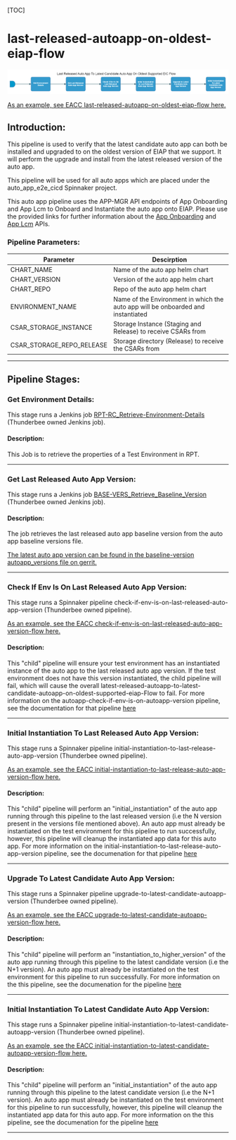 [TOC]

# last-released-autoapp-on-oldest-eiap-flow

![last-released-autoapp-on-oldest-eiap-flow](../diagrams/last_released_autoapp_on_oldest_eiap_flow.png)

[As an example, see EACC last-released-autoapp-on-oldest-eiap-flow here.](https://spinnaker.rnd.gic.ericsson.se/#/projects/auto_app_e2e_cicd/applications/autoapp-eacc-e2e-cicd/executions?pipeline=last-released-eacc-to-latest-candidate-eacc-on-oldest-supported-eiap-Flow)

## Introduction:
This pipeline is used to verify that the latest candidate auto app can both be installed and upgraded to on the oldest version of EIAP that we support. It will perform the upgrade and install from the latest released version of the auto app.

This pipeline will be used for all auto apps which are placed under the auto_app_e2e_cicd Spinnaker project.

This auto app pipeline uses the APP-MGR API endpoints of App Onboarding and App Lcm to Onboard and Instantiate the auto app onto EIAP. Please use the provided links for further information about the [App Onboarding](https://adp.ericsson.se/marketplace/app-onboarding) and [App Lcm](https://adp.ericsson.se/marketplace/app-lcm) APIs.

### Pipeline Parameters:
| Parameter | Descirption |
|-----|-----|
| CHART_NAME | Name of the auto app helm chart |
| CHART_VERSION | Version of the auto app helm chart |
| CHART_REPO | Repo of the auto app helm chart |
| ENVIRONMENT_NAME | Name of the Environment in which the auto app will be onboarded and instantiated |
| CSAR_STORAGE_INSTANCE | Storage Instance (Staging and Release) to receive CSARs from |
| CSAR_STORAGE_REPO_RELEASE | Storage directory (Release) to receive the CSARs from |
 * * *

## Pipeline Stages:

### Get Environment Details:
This stage runs a Jenkins job [RPT-RC_Retrieve-Environment-Details](https://fem5s11-eiffel216.eiffel.gic.ericsson.se:8443/jenkins/job/RPT-RC_Retrieve-Environment-Details/) (Thunderbee owned Jenkins job).

#### Description:
This Job is to retrieve the properties of a Test Environment in RPT.
 * * *

### Get Last Released Auto App Version:
This stage runs a Jenkins job [BASE-VERS_Retrieve_Baseline_Version](https://fem5s11-eiffel216.eiffel.gic.ericsson.se:8443/jenkins/job/BASE-VERS_Retrieve_Baseline_Version) (Thunderbee owned Jenkins job).

#### Description:
The job retrieves the last released auto app baseline version from the auto app baseline versions file.

[The latest auto app version can be found in the baseline-version autoapp_versions file on gerrit.](https://gerrit.ericsson.se/plugins/gitiles/OSS/com.ericsson.oss.cicd/baseline-versions/+/refs/heads/master/autoapp_versions.json)
 * * *

### Check If Env Is On Last Released Auto App Version:
This stage runs a Spinnaker pipeline check-if-env-is-on-last-released-auto-app-version (Thunderbee owned pipeline).

[As an example, see the EACC check-if-env-is-on-last-released-auto-app-version-flow here.](https://spinnaker.rnd.gic.ericsson.se/#/projects/auto_app_e2e_cicd/applications/autoapp-eacc-e2e-cicd/executions?pipeline=autoapp-eacc-check-if-env-is-on-autoapp-version-Flow)

#### Description:
This "child" pipeline will ensure your test environment has an instantiated instance of the auto app to the last released auto app version. If the test environment does not have this version instantiated, the child pipeline will fail, which will cause the overall latest-released-autoapp-to-latest-candidate-autoapp-on-oldest-supported-eiap-Flow to fail. For more information on the autoapp-check-if-env-is-on-autoapp-version pipeline, see the documentation for that pipeline [here](../../common_release_child_flows/documentation/autoapp_check_if_env_is_on_autoapp_version_flow.md)
 * * *

### Initial Instantiation To Last Released Auto App Version:
This stage runs a Spinnaker pipeline initial-instantiation-to-last-release-auto-app-version (Thunderbee owned pipeline).

[As an example, see the EACC initial-instantiation-to-last-release-auto-app-version-flow here.](https://spinnaker.rnd.gic.ericsson.se/#/projects/auto_app_e2e_cicd/applications/autoapp-eacc-e2e-cicd/executions?pipeline=autoapp-eacc-onboard-instantiation-verification-Flow)

#### Description:
This "child" pipeline will perform an "initial_instantiation" of the auto app running through this pipeline to the last released version (i.e the N version present in the versions file mentioned above). An auto app must already be instantiated on the test environment for this pipeline to run successfully, however, this pipeline will cleanup the instantiated app data for this auto app. For more information on the initial-instantiation-to-last-release-auto-app-version pipeline, see the documenation for that pipeline [here](../../common_release_child_flows/documentation/autoapp_onboarding_instantiation_verification_flow.md)
 * * *

### Upgrade To Latest Candidate Auto App Version:
This stage runs a Spinnaker pipeline upgrade-to-latest-candidate-autoapp-version (Thunderbee owned pipeline).

[As an example, see the EACC upgrade-to-latest-candidate-autoapp-version-flow here.](https://spinnaker.rnd.gic.ericsson.se/#/projects/auto_app_e2e_cicd/applications/autoapp-eacc-e2e-cicd/executions?pipeline=autoapp-eacc-onboard-instantiation-verification-Flow)

#### Description:
This "child" pipeline will perform an "instantiation_to_higher_version" of the auto app running through this pipeline to the latest candidate version (i.e the N+1 version). An auto app must already be instantiated on the test environment for this pipeline to run successfully. For more information on the this pipeline, see the documenation for the pipeline [here](../../common_release_child_flows/documentation/autoapp_onboarding_instantiation_verification_flow.md)
 * * *

### Initial Instantiation To Latest Candidate Auto App Version:
This stage runs a Spinnaker pipeline initial-instantiation-to-latest-candidate-autoapp-version (Thunderbee owned pipeline).

[As an example, see the EACC initial-instantiation-to-latest-candidate-autoapp-version-flow here.](https://spinnaker.rnd.gic.ericsson.se/#/projects/auto_app_e2e_cicd/applications/autoapp-eacc-e2e-cicd/executions?pipeline=autoapp-eacc-onboard-instantiation-verification-Flow)

#### Description:
This "child" pipeline will perform an "initial_instantiation" of the auto app running through this pipeline to the latest candidate version (i.e the N+1 version). An auto app must already be instantiated on the test environment for this pipeline to run successfully, however, this pipeline will cleanup the instantiated app data for this auto app. For more information on the this pipeline, see the documenation for the pipeline [here](../../common_release_child_flows/documentation/autoapp_onboarding_instantiation_verification_flow.md)
 * * *
